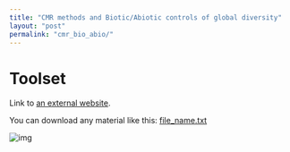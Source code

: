 ```yaml
---
title: "CMR methods and Biotic/Abiotic controls of global diversity"
layout: "post" 
permalink: "cmr_bio_abio/"
---
```


# Toolset

Link to [an external website](https://git-scm.com/).

You can download any material like this: [file_name.txt]({{site.baseurl}}data/metadata.txt)

![img](https://www.paleosynthesis.nat.fau.de/wp-content/uploads/2019/09/Icon-SummerSchool-150x150.png)
